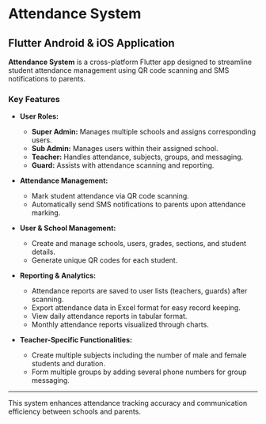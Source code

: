 # Attendance System

## Flutter Android & iOS Application

**Attendance System** is a cross-platform Flutter app designed to streamline student attendance management using QR code scanning and SMS notifications to parents.

### Key Features

- **User Roles:**  
  - **Super Admin:** Manages multiple schools and assigns corresponding users.  
  - **Sub Admin:** Manages users within their assigned school.  
  - **Teacher:** Handles attendance, subjects, groups, and messaging.  
  - **Guard:** Assists with attendance scanning and reporting.

- **Attendance Management:**  
  - Mark student attendance via QR code scanning.  
  - Automatically send SMS notifications to parents upon attendance marking.

- **User & School Management:**  
  - Create and manage schools, users, grades, sections, and student details.  
  - Generate unique QR codes for each student.

- **Reporting & Analytics:**  
  - Attendance reports are saved to user lists (teachers, guards) after scanning.  
  - Export attendance data in Excel format for easy record keeping.  
  - View daily attendance reports in tabular format.  
  - Monthly attendance reports visualized through charts.

- **Teacher-Specific Functionalities:**  
  - Create multiple subjects including the number of male and female students and duration.  
  - Form multiple groups by adding several phone numbers for group messaging.

---

This system enhances attendance tracking accuracy and communication efficiency between schools and parents.

